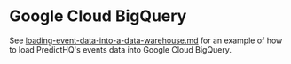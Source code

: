 # Google Cloud BigQuery

See [loading-event-data-into-a-data-warehouse.md](../../getting-started/tutorials/loading-event-data-into-a-data-warehouse.md "mention") for an example of how to load PredictHQ's events data into Google Cloud BigQuery.
